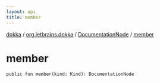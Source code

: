 ```yaml
---
layout: api
title: member
---
```

[dokka](../../index.html) / [org.jetbrains.dokka](../index.html) / [DocumentationNode](index.html) / [member](member.html)


# member


```
public fun member(kind: Kind): DocumentationNode
```
